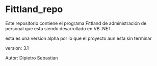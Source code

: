 # Fittland_repo
Este repositorio contiene el programa Fittland de administración de personal que esta siendo desarrollado en VB .NET.

esta es una version alpha por lo que el proyecto aun esta sin terminar

version: 3.1

Autor: Dipietro Sebastian
